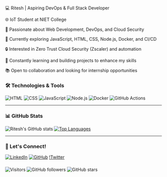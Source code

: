 💻 Ritesh | Aspiring DevOps & Full Stack Developer

🌐 IoT Student at NIET College       

🚀 Passionate about Web Development, DevOps, and Cloud Security    

🔧 Currently exploring JavaScript, HTML, CSS, Node.js, Docker, and CI/CD    

🔒 Interested in Zero Trust Cloud Security (Zscaler) and automation  

🌱 Constantly learning and building projects to enhance my skills    

📚 Open to collaboration and looking for internship opportunities  





### 🛠️ Technologies & Tools
![HTML](https://img.shields.io/badge/HTML-E34F26?style=flat&logo=html5&logoColor=white)
![CSS](https://img.shields.io/badge/CSS-1572B6?style=flat&logo=css3&logoColor=white)
![JavaScript](https://img.shields.io/badge/JavaScript-F7DF1E?style=flat&logo=javascript&logoColor=black)
![Node.js](https://img.shields.io/badge/Node.js-339933?style=flat&logo=node.js&logoColor=white)
![Docker](https://img.shields.io/badge/Docker-2496ED?style=flat&logo=docker&logoColor=white)
![GitHub Actions](https://img.shields.io/badge/GitHub_Actions-2088FF?style=flat&logo=github-actions&logoColor=white)

---

### 📊 GitHub Stats
![Ritesh's GitHub stats](https://github-readme-stats.vercel.app/api?username=ritesh-developer&show_icons=true&theme=radical)
[![Top Languages](https://github-readme-stats.vercel.app/api/top-langs/?username=ritesh-developer&layout=compact&theme=radical)](https://github.com/ritesh-developer)

---

### 🔗 Let's Connect!
[![LinkedIn](https://img.shields.io/badge/LinkedIn-0A66C2?style=flat&logo=linkedin&logoColor=white)](https://www.linkedin.com/in/ritesh8/)
[![GitHub](https://img.shields.io/badge/GitHub-171515?style=flat&logo=github&logoColor=white)](https://github.com/ritesh-developer)
[!Twitter](https://x.com/Riteshyadav4114)






###

![Visitors](https://komarev.com/ghpvc/?username=ritesh-developer&color=blue)
![GitHub followers](https://img.shields.io/github/followers/ritesh-developer?style=social)
![GitHub stars](https://img.shields.io/github/stars/ritesh-developer?style=social)





<!---
ritesh-developer/ritesh-developer is a ✨ special ✨ repository because its `README.md` (this file) appears on your GitHub profile.
You can click the Preview link to take a look at your changes.
--->
